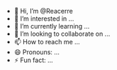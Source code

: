 - 👋 Hi, I’m @Reacerre
- 👀 I’m interested in ...
- 🌱 I’m currently learning ...
- 💞️ I’m looking to collaborate on ...
- 📫 How to reach me ...
- 😄 Pronouns: ...
- ⚡ Fun fact: ...

<!---
Reacerre/Reacerre is a ✨ special ✨ repository because its `README.md` (this file) appears on your GitHub profile.
You can click the Preview link to take a look at your changes.
--->
